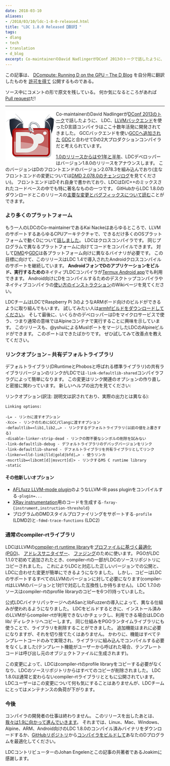 ```yaml
---
date: 2018-03-10
aliases:
- /2018/03/10/ldc-1-8-0-released.html
title: "LDC 1.8.0 Released【翻訳】"
tags:
- dlang
- tech
- translation
- d_blog
excerpt: Co-maintainerのDavid NadlingerがDConf 2013のトークで話したように、 LDC、LLVMバックエンドを使ったD言語コンパイラはここ十数年活発に開発されてきました。 GCCバックエンドを使いGCCへ追加された GDCと合わせてDの2大プロダクションコンパイラだと考えられています。
---
```


この記事は、
[DCompute: Running D on the GPU – The D Blog](https://dlang.org/blog/2017/10/30/d-compute-running-d-on-the-gpu/)
を自分用に翻訳したものを
[許可を得て](http://dlang.org/blog/2017/06/16/life-in-the-fast-lane/#comment-1631)
公開するものである。

ソース中にコメントの形で原文を残している。
何か気になるところがあれば
[Pull request](https://github.com/kotet/blog.kotet.jp)だ!

---

<!-- ![](https://i1.wp.com/dlang.org/blog/wp-content/uploads/2017/07/ldc.png?resize=160%2C160)LDC, the D compiler using [the LLVM backend](https://llvm.org), has been actively developed for going on a dozen years, as laid out by co-maintainer David Nadlinger in [his DConf 2013 talk](http://youtube.com/watch?v=ntdKZWSiJdY). It is considered one of two production compilers for D, along with [GDC](https://www.gdcproject.org), which uses the gcc backend and [has been accepted for inclusion into the gcc tree](https://www.phoronix.com/scan.php?page=news_item&px=GCC-D-Language-Approved). -->

<img src="/assets/2018/03/ldc.png" align="left" alt="ldc">

Co-maintainerのDavid Nadlingerが[DConf 2013のトーク](http://youtube.com/watch?v=ntdKZWSiJdY)で話したように、
LDC、[LLVMバックエンド](https://llvm.org)を使ったD言語コンパイラはここ十数年活発に開発されてきました。
GCCバックエンドを使い[GCCへ追加された](https://www.phoronix.com/scan.php?page=news_item&px=GCC-D-Language-Approved)
[GDC](https://www.gdcproject.org)と合わせてDの2大プロダクションコンパイラだと考えられています。

<!-- The LDC developers are proud to announce the release of version 1.8.0, following [a short year and a half from the 1.0 release](https://dlang.org/blog/2016/06/20/making-of-ldc-1-0/). This version integrates version 2.078.3 of the D front-end (see the [DMD 2.078.0 changelog](https://dlang.org/changelog/2.078.0.html) for the important front-end changes), which is itself written in D, making LDC one of the most prominent mixed D/C++ codebases. You can download LDC 1.8.0 and [read about the major changes and bug fixes](https://github.com/ldc-developers/ldc/releases/tag/v1.8.0) for this release at GitHub. -->

[1.0のリリースからはや1年と半年](https://dlang.org/blog/2016/06/20/making-of-ldc-1-0/)、LDCデベロッパーはバージョン1.8.0のリリースをアナウンスします。
このバージョンはDのフロントエンドのバージョン2.078.3を組み込んでおり(主なフロントエンドの変更については[DMD 2.078.0のチェンジログ](https://dlang.org/changelog/2.078.0.html)を見てください)。
フロントエンドはDそれ自身で書かれており、LDCはD/C++のミックスされたコードベースの中でも特に著名なものの一つです。
GitHubからLDC 1.8.0のダウンロードとこのリリースの[主要な変更とバグフィックスについて読む](https://github.com/ldc-developers/ldc/releases/tag/v1.8.0)ことができます。

<!-- ### More platforms -->

### より多くのプラットフォーム

<!-- Kai Nacke, the other LDC co-maintainer, [talked at DConf 2016 about taking D everywhere](https://dconf.org/2016/talks/nacke.html), to every CPU architecture that LLVM supports and as many OS platforms as we can. LDC is a cross-compiler: the same program can compile code for different platforms, in contrast to [DMD](https://dlang.org/download) and [GDC](https://gdcproject.org/downloads), where a different DMD/GDC binary is needed for each platform. Towards that end, this release continues the existing Android cross-compilation support, which was introduced with LDC 1.4. A native LDC compiler _to both build and run D apps on your Android phone_ is also available for [the Termux Android app](https://termux.com/). See the wiki page for [instructions on how to use](https://wiki.dlang.org/Build_D_for_Android) one of the desktop compilers or the native compiler to compile D for Android. -->

もう一人のLDCのCo-maintainerであるKai Nackeはあらゆるところで、LLVMのサポートするあらゆるCPUアーキテクチャで、できるだけ多くのOSプラットフォームで動くDについて[話しました](https://dconf.org/2016/talks/nacke.html)。
LDCはクロスコンパイラです。
同じプログラムで異なるプラットフォームに向けてコードをコンパイルできます。
対して[DMD](https://dlang.org/download)や[GDC](https://gdcproject.org/downloads)は各プラットフォーム向けに異なるバイナリが必要です。
この目標に向けて、このリリースはLDC 1.4で導入されたAndroidクロスコンパイルのサポートを継続しています。
**AndroidフォンでDのアプリケーションをビルド、実行するための**ネイティブLDCコンパイラが[Termux Android app](https://termux.com/)でも利用できます。
Android向けにDをコンパイルするためのデスクトップコンパイラやネイティブコンパイラの[使い方のインストラクション](https://wiki.dlang.org/Build_D_for_Android)のWikiページを見てください。

<!-- The LDC team has also been putting out LDC builds for ARM boards, such as the Raspberry Pi 3. [Download the armhf build](https://github.com/ldc-developers/ldc/releases/tag/v1.8.0) if you want to try it out. Finally, some developers have expressed interest in using D for microservices, which usually means running in an Alpine container. This release also comes with an Alpine build of LDC, using the just-merged Musl port by @yshui. This port is brand new. Please try it out and let us know how well it works. -->

LDCチームはLDCでRaspberry Pi 3のようなARMボード向けのビルドができるように取り組んでもいます。
試してみたい人は[armhfビルドをダウンロードしてください](https://github.com/ldc-developers/ldc/releases/tag/v1.8.0)。
そして最後に、いくらかのデベロッパーはDをマイクロサービスで使う、つまり通常の意味ではAlpineコンテナで実行することに興味を示しています。
このリリースも、@yshuiによるMuslポートをマージしたLDCのAlpineビルドができます。
このポートはできたばかりです。
ぜひ試してみて改善点を教えてください。

<!-- ### Linking options – shared default libraries -->

### リンクオプション – 共有デフォルトライブラリ

<!-- LDC now makes it easier to link with the shared version of the default libraries (DRuntime and the standard library, called Phobos) through the `-link-defaultlib-shared` compiler flag. The change was paired with a rework of linking-related options. See the new help output: -->

デフォルトライブラリ(DRuntimeとPhobosと呼ばれる標準ライブラリ)の共有ライブラリバージョンのリンクがLDCでは`-link-defaultlib-shared`コンパイラフラグによって簡単になります。
この変更はリンク関連のオプションの作り直しと密接に関わっています。
新しいヘルプの出力を見てください:

<!-- Linking options: -->

リンクオプション(訳注: 説明文は訳されており、実際の出力とは異なる):

<!-- ```
Linking options:

-L= - Pass to the linker
-Xcc= - Pass to GCC/Clang for linking
-defaultlib=<lib1,lib2,…> - Default libraries to link with (overrides previous)
-disable-linker-strip-dead - Do not try to remove unused symbols during linking
-link-defaultlib-debug - Link with debug versions of default libraries
-link-defaultlib-shared - Link with shared versions of default libraries
-linker=<lld-link|lld|gold|bfd|…> - Linker to use
-mscrtlib=<libcmt[d]|msvcrt[d]> - MS C runtime library to link with
-static
``` -->

```
Linking options:

-L= - リンカに渡すオプション
-Xcc= - リンクのためにGCC/Clangに渡すオプション
-defaultlib=<lib1,lib2,…> - リンクするデフォルトライブラリ(以前の値を上書きする)
-disable-linker-strip-dead - リンクの際不要なシンボルの削除を試みない
-link-defaultlib-debug - デフォルトライブラリのデバッグバージョンをリンク
-link-defaultlib-shared - デフォルトライブラリを共有ライブラリとしてリンク
-linker=<lld-link|lld|gold|bfd|…> - 使うリンカ
-mscrtlib=<libcmt[d]|msvcrt[d]> - リンクするMS C runtime library
-static
```

<!-- #### Other new options -->

#### その他新しいオプション

<!-- *   `-plugin=...` for compiling with LLVM-IR pass plugins, such as the [AFLfuzz LLVM-mode plugin](https://github.com/mirrorer/afl/blob/master/llvm_mode/afl-llvm-pass.so.cc)
*   `-fprofile-{generate,use}` for Profile-Guided Optimization (PGO) based on the LLVM IR code (instead of PGO based on the D abstract syntax tree)
*   `-fxray-{instrument,instruction-threshold}` for generating code for [XRay instrumentation](https://llvm.org/docs/XRay.html)
*   `-profile` (LDMD2) and `-fdmd-trace-functions` (LDC2) to support DMD-style profiling of programs -->

 - [AFLfuzz LLVM-mode plugin](https://github.com/mirrorer/afl/blob/master/llvm_mode/afl-llvm-pass.so.cc)のようなLLVM-IR pass pluginをコンパイルする`-plugin=...`
 - [XRay instrumentation](https://llvm.org/docs/XRay.html)用のコードを生成する`-fxray-{instrument,instruction-threshold}`
 - プログラムのDMDスタイルプロファイリングをサポートする`-profile` (LDMD2)と`-fdmd-trace-functions` (LDC2)

<!-- ### Vanilla compiler-rt libraries -->

### 通常のcompiler-rtライブラリ

<!-- LDC uses LLVM’s [compiler-rt runtime library](https://compiler-rt.llvm.org/) for [Profile-Guided Optimization (PGO)](https://en.wikipedia.org/wiki/Profile-guided_optimization), [Address Sanitizer](https://github.com/google/sanitizers/wiki/AddressSanitizer), and [fuzzing](http://johanengelen.github.io/ldc/2018/01/14/Fuzzing-with-LDC.html). When PGO was first added to LDC 1.1.0, the required portion of compiler-rt was copied to LDC’s source repository. This made it easy to ship the correct version of the library with LDC, and make changes for LDC specifically. However, a copy was needed for each LLVM version that LDC supports (compiler-rt is compatible with only one LLVM version): the source of LDC 1.7.0 has 6 (!) copies of compiler-rt’s profile library. -->

LDCはLLVMの[compiler-rt runtime library](https://compiler-rt.llvm.org/)を[プロファイルに基づく最適化(PGO)](https://en.wikipedia.org/wiki/Profile-guided_optimization)、
[アドレスサニタイザー](https://github.com/google/sanitizers/wiki/AddressSanitizer)、
[ファジング](http://johanengelen.github.io/ldc/2018/01/14/Fuzzing-with-LDC.html)のために使います。
PGOがLDC 1.1.0で初めて追加されたとき、compiler-rtの一部がLDCのソースリポジトリにコピーされました。
これによりLDCと対応した正しいバージョンでの公開と、LDCに合わせた変更が簡単にできるようになりました。
しかし、コピーはLDCのサポートするすべてのLLVMのバージョンに対して必要になります(compiler-rtはLLVMのバージョンと1対1で対応した互換性しか持ちません)。
LDC 1.7.0のソースはcompiler-rtのprofile libraryのコピーを6つ(!)持っていました。

<!-- For the introduction of ASan and libFuzzer in the official LDC binary packages, a different mechanism was used: when building LDC, we check whether the compiler-rt libraries are available in LLVM’s installation and, if so, copy them into LDC’s lib/ directory. To use the same mechanism for the PGO runtime library, we had to remove our additions to that library. Although the added functionality is rarely used, we didn’t want to just drop it. Instead, the functionality was turned into template-only code, such that it does not need to be compiled into the library (if the templated functionality is called by the user, the template’s code will be generated in the caller’s object file). -->

公式LDCバイナリパッケージへのASanとlibFuzzerの導入によって、異なる仕組みが使われるようになりました。
LDCをビルドするときに、インストール済みのLLVMがらcompiler-rtが利用できないかチェックし、利用できる場合はLDCの lib/ ディレクトリへコピーします。
同じ仕組みをPGOランタイムライブラリにも使うことで、ライブラリを削除することができました。
追加機能はまれに必要になりますが、それを切り捨てたくはありません。
かわりに、機能はすべてテンプレートコードのみで実現され、ライブラリに組み込んでコンパイルする必要をなくしました(テンプレート機能がユーザーから呼ばれた場合、テンプレートコードは呼び出し元のオブジェクトファイルに生成されます)。

<!-- With this change, LDC no longer needs its own copy of compiler-rt’s profile library and all copies were removed from LDC’s source repository. LDC 1.8.0 ships with vanilla compiler-rt libraries. LDC’s users shouldn’t notice any difference, but for the LDC team it means less maintenance burden. -->

この変更によって、LDCはcompiler-rtのprofile libraryをコピーする必要がなくなり、LDCのソースリポジトリからはすべてのコピーが削除されました。
LDC 1.8.0は通常と変わらないcompiler-rtライブラリとともに公開されています。
LDCユーザーはこの変更について何も気にすることはありませんが、LDCチームにとってはメンテナンスの負荷が下がります。

<!-- ### Onward -->

### 今後

<!-- A compiler developer’s work is never done. With this release out the door, [we march onward toward 1.9](https://github.com/ldc-developers/ldc/pull/2587). Until then, start optimizing your D programs by downloading the pre-compiled LDC 1.8.0 binaries for Linux, Mac, Windows, Alpine, ARM, and Android, or [build the compiler from source](https://wiki.dlang.org/Building_LDC_from_source) from [our GitHub repository](https://github.com/ldc-developers/ldc/releases/tag/v1.8.0). -->

コンパイラの開発者の仕事は終わりません。
このリリースを出したあとは、[我々は1.9に向かって進んでいきます](https://github.com/ldc-developers/ldc/pull/2587)。
それまでは、Linux、Mac、Windows、Alpine、ARM、Android向けのLDC 1.8.0のコンパイル済みバイナリをダウンロードするか、[GitHubリポジトリ](https://github.com/ldc-developers/ldc/releases/tag/v1.8.0)から[コンパイラをビルドして](https://wiki.dlang.org/Building_LDC_from_source)あなたのDプログラムを最適化してください。

<!-- _Thanks to LDC contributors Johan Engelen and Joakim for coauthoring this post._ -->

LDCコントリビューターのJohan Engelenとこの記事の共著者であるJoakimに感謝します。